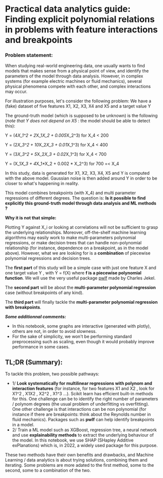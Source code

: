 # Practical data analytics guide:  Finding explicit polynomial relations in problems with feature interactions and breakpoints
### **Problem statement:**

When studying real-world engineering data, one usually wants to find models that makes sense from a physical point of view, and identify the parameters of the model through data analysis. However, in complex systems (for example electric machines or fluid mechanics), several physical phenomena compete with each other, and complex interactions may occur. 

For illustration purposes, let's consider the following problem:
We have a (fake) dataset of five features  X1, X2, X3, X4  and   X5  and a target value  Y 

The ground-truth model (which is supposed to be unknown) is the following (*note that Y does not depend on X5* : the model should be able to detect this):

 Y = (4*X_1^2 + 2*X_1*X_2 + 0.005*X_2^3)   for   X_4 < 200  

 Y = (2*X_3^2 + 10*X_2*X_3 + 0.01*X_1^3)   for   X_4 < 400  

 Y = (3*X_3^2 + 5*X_2*X_3 + 0.02*X_1^3)   for   X_4 < 700  

 Y = (X_1*X_3 + 4*X_1*X_2 + 0.002 * X_2^3)    for   700 =< X_4  

In this study, data is generated for X1, X2, X3, X4, X5 and Y is computed with the above model. Gaussian noise is then added around Y in order to be closer to what's happening in reality.

This model combines breakpoints (with X_4) and multi parameter regressions of different degrees. The question is:
**Is it possible to find explicitly this ground-truth model through data analysis and ML methods ?**

**Why it is not that simple:**

Plotting   Y   against   X_i   or looking at correlations will not be sufficient to grasp the underlying relationships. Moreover, off-the-shelf machine learning algorithms may easily work to make multi-parameters polynomial regressions, or make decision trees that can handle non-polynomial relationship (for instance, dependence on a breakpoint, as in the model above). However, what we are looking for is a **combination** of piecewise polynomial regressions and decision trees.

The **first part** of this study will be a simple case with just one feature  X  and one target value  Y , with  Y = f(X)  where **f is a piecewise polynomial function**. We will use the very useful package [pwlf](https://jekel.me/piecewise_linear_fit_py/index.html) made by Charles Jekel.

The **second part** will be about the **multi-parameter polynomial regression** case (without breakpoints of any kind).

The **third part** will finally tackle the **multi-parameter polynomial regression with breakpoints**.

***Some additionnal comments:***
- In this notebook, some graphs are interactive (generated with plotly), others are not, in order to avoid slowness.
- For the sake of simplicity, we won't be performing standard preprocessing such as scaling, even though it would probably improve performance in some cases. 

## TL;DR (Summary):
To tackle this problem, two possible pathways:
- 1/ **Look systematically for multilinear regressions with polynom and interaction features** (for instance, for two features  X1  and  X2 , look for  X1^2  ,  X1X2 ,  X2^2 ,  X1^3  ...). Scikit learn has efficient built-in methods for this. One challenge can be to identify the right number of parameters / polynom degrees (the usual problem of underfitting vs overfitting). One other challenge is that interactions can be non polynomial (for instance if there are breakpoints: think about the Reynolds number in fluid mechanics). Packages such as **pwlf** can help identify breakpoints in a model.
- 2/ Train a ML model such as XGBoost, regression tree, a neural network and use **explainability methods** to extract the underlying behaviour of the model. In this notebook, we use SHAP (SHapley Additive exPlanations) which is, in 2022, a widely used package for this purpose.

These two methods have their own benefits and drawbacks, and Machine Learning / data analytics is about trying solutions, combining them and iterating. Some problems are more adated to the first method, some to the second, some to a combination of the two.
